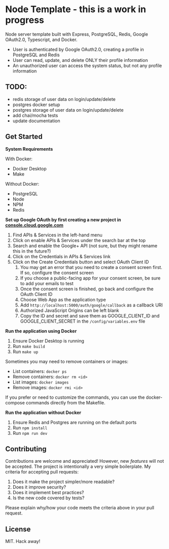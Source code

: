 # Node Template - this is a work in progress

Node server template built with Express, PostgreSQL, Redis, Google OAuth2.0, Typescript, and Docker.

- User is authenticated by Google OAuth2.0, creating a profile in PostgreSQL and Redis
- User can read, update, and delete ONLY their profile information
- An unauthorized user can access the system status, but not any profile information

## TODO:

- redis storage of user data on login/update/delete
- postgres docker setup
- postgres storage of user data on login/update/delete
- add chai/mocha tests
- update documentation

## Get Started

**System Requirements**

With Docker:

- Docker Desktop
- Make

Without Docker:

- PostgreSQL
- Node
- NPM
- Redis

**Set up Google OAuth by first creating a new project in [console.cloud.google.com](https://console.cloud.google.com/)**

1.  Find APIs & Services in the left-hand menu
2.  Click on enable APIs & Services under the search bar at the top
3.  Search and enable the Google+ API (not sure, but they might rename this in the future?)
4.  Click on the Credentials in APIs & Services link
5.  Click on the Create Credentials button and select OAuth Client ID
    1. You may get an error that you need to create a consent screen first. If so, configure the consent screen
    2. If you choose a public-facing app for your consent screen, be sure to add your emails to test
    3. Once the consent screen is finished, go back and configure the OAuth Client ID
    4. Choose Web App as the application type
    5. Add `http://localhost:5000/auth/google/callback` as a callback URI
    6. Authorized JavaScript Origins can be left blank
    7. Copy the ID and secret and save them as GOOGLE_CLIENT_ID and GOOGLE_CLIENT_SECRET in the `/config/variables.env` file

**Run the application using Docker**

1. Ensure Docker Desktop is running
2. Run `make build`
3. Run `make up`

Sometimes you may need to remove containers or images:

- List containers: `docker ps`
- Remove containers: `docker rm <id>`
- List images: `docker images`
- Remove images: `docker rmi <id>`

If you prefer or need to customize the commands, you can use the docker-compose commands directly from the Makefile.

**Run the application without Docker**

1. Ensure Redis and Postgres are running on the default ports
2. Run `npm install`
3. Run `npm run dev`

## Contributing

Contributions are welcome and appreciated! However, new _features_ will not be accepted. The project is intentionally a very simple boilerplate. My criteria for accepting pull requests:

1. Does it make the project simpler/more readable?
2. Does it improve security?
3. Does it implement best practices?
4. Is the new code covered by tests?

Please explain why/how your code meets the criteria above in your pull request.

## License

MIT. Hack away!
